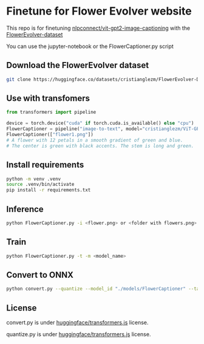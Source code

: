 # Finetune for Flower Evolver website

This repo is for finetuning [nlpconnect/vit-gpt2-image-captioning](https://huggingface.co/nlpconnect/vit-gpt2-image-captioning) with the [FlowerEvolver-dataset](https://huggingface.co/datasets/cristianglezm/FlowerEvolver-Dataset)

You can use the jupyter-notebook or the FlowerCaptioner.py script

## Download the FlowerEvolver dataset

```bash
git clone https://huggingface.co/datasets/cristianglezm/FlowerEvolver-Dataset "data"
```

## Use with transfomers

```python
from transformers import pipeline

device = torch.device("cuda" if torch.cuda.is_available() else "cpu")
FlowerCaptioner = pipeline("image-to-text", model="cristianglezm/ViT-GPT2-FlowerCaptioner", device=device)
FlowerCaptioner(["flower1.png"]) 
# A flower with 12 petals in a smooth gradient of green and blue. 
# The center is green with black accents. The stem is long and green.
```

## Install requirements

```bash
python -m venv .venv
source .venv/bin/activate
pip install -r requirements.txt
```

## Inference

```bash
python FlowerCaptioner.py -i <flower.png> or <folder with flowers.png>
```

## Train
 
```bash
python FlowerCaptioner.py -t -m <model_name>
```

## Convert to ONNX

````bash
python convert.py --quantize --model_id "./models/FlowerCaptioner" --task "image-to-text-with-past" --opset 18
````

## License

convert.py is under [huggingface/transformers.js](https://github.com/huggingface/transformers.js) license.

quantize.py is under [huggingface/transformers.js](https://github.com/huggingface/transformers.js) license.

